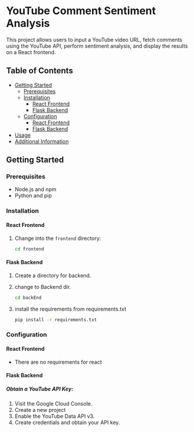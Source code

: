 # YouTube Comment Sentiment Analysis

This project allows users to input a YouTube video URL, fetch comments using the YouTube API, perform sentiment analysis, and display the results on a React frontend.

## Table of Contents

- [Getting Started](#getting-started)
  - [Prerequisites](#prerequisites)
  - [Installation](#installation)
    - [React Frontend](#react-frontend)
    - [Flask Backend](#flask-backend)
  - [Configuration](#configuration)
    - [React Frontend](#react-frontend-1)
    - [Flask Backend](#flask-backend-1)
- [Usage](#usage)
- [Additional Information](#additional-information)

## Getting Started

### Prerequisites

- Node.js and npm
- Python and pip

### Installation

#### React Frontend

1. Change into the `frontend` directory:

   ```bash
   cd frontend

#### Flask Backend
1. Create a directory for backend.
2. change to Backend dir.
    ```bash
    cd backEnd
3. install the requirements from requirements.txt

    ```bash
    pip install -r requirements.txt
### Configuration
#### React Frontend
* There are no requirements for react
#### Flask Backend
##### Obtain a YouTube API Key:

1. Visit the Google Cloud Console.
2. Create a new project
3. Enable the YouTube Data API v3.
4. Create credentials and obtain your API key.



